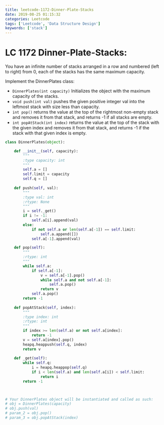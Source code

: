 ```yaml
---
title: leetcode-1172-Dinner-Plate-Stacks
date: 2019-08-25 01:15:32
categories: Leetcode
tags: ['Leetcode', 'Data Structure Design']
keywords: ['stack']
---
```


# LC 1172 Dinner-Plate-Stacks:
You have an infinite number of stacks arranged in a row and numbered (left to right) from 0, each of the stacks has the same maximum capacity.

Implement the DinnerPlates class:

- `DinnerPlates(int capacity)` Initializes the object with the maximum capacity of the stacks.
- `void push(int val)` pushes the given positive integer val into the leftmost stack with size less than capacity.
- `int pop()` returns the value at the top of the rightmost non-empty stack and removes it from that stack, and returns -1 if all stacks are empty.
- `int popAtStack(int index)` returns the value at the top of the stack with the given index and removes it from that stack, and returns -1 if the stack with that given index is empty.



```python
class DinnerPlates(object):

    def __init__(self, capacity):
        """
        :type capacity: int
        """
        self.a = []
        self.limit = capacity
        self.q = []
        
    def push(self, val):
        """
        :type val: int
        :rtype: None
        """
        i = self._get()
        if i != -1:
            self.a[i].append(val)
        else:
            if not self.a or len(self.a[-1]) == self.limit:
                self.a.append([])
            self.a[-1].append(val)   

    def pop(self):
        """
        :rtype: int
        """
        while self.a:
            if self.a[-1]:
                v = self.a[-1].pop()
                while self.a and not self.a[-1]:
                    self.a.pop()
                return v
            self.a.pop()
        return -1
   
    def popAtStack(self, index):
        """
        :type index: int
        :rtype: int
        """
        if index >= len(self.a) or not self.a[index]:
            return -1
        v = self.a[index].pop()
        heapq.heappush(self.q, index)
        return v
     
    def _get(self):
        while self.q:
            i = heapq.heappop(self.q)
            if i < len(self.a) and len(self.a[i]) < self.limit:
                return i
        return -1
            


# Your DinnerPlates object will be instantiated and called as such:
# obj = DinnerPlates(capacity)
# obj.push(val)
# param_2 = obj.pop()
# param_3 = obj.popAtStack(index)
```

